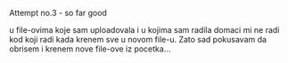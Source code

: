 Attempt no.3 - so far good

u file-ovima koje sam uploadovala i u kojima sam radila domaci mi ne radi kod koji radi kada krenem sve u novom file-u. Zato sad pokusavam da obrisem i krenem nove file-ove iz pocetka...